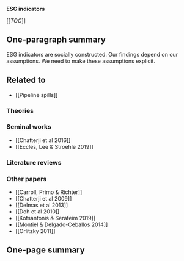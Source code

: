 **ESG indicators**

[[_TOC_]]

## One-paragraph summary

ESG indicators are socially constructed. Our findings depend on our assumptions. We need to make these assumptions explicit.

## Related to
* [[Pipeline spills]]

### Theories

### Seminal works
* [[Chatterji et al 2016]]
* [[Eccles, Lee & Stroehle 2019]]

### Literature reviews

### Other papers
* [[Carroll, Primo & Richter]]
* [[Chatterji et al 2009]]
* [[Delmas et al 2013]]
* [[Doh et al 2010]]
* [[Kotsantonis & Serafeim 2019]]
* [[Montiel & Delgado-Ceballos 2014]]
* [[Orlitzky 2011]]

## One-page summary